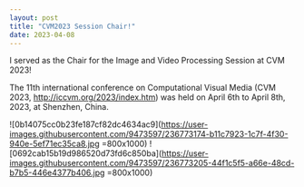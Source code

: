 ```yaml
---
layout: post
title: "CVM2023 Session Chair!"
date: 2023-04-08
---
```


I served as the Chair for the Image and Video Processing Session at CVM 2023!

The 11th international conference on Computational Visual Media (CVM 2023, http://iccvm.org/2023/index.htm) was held on April 6th to April 8th, 2023, at Shenzhen, China.

![0b14075cc0b23fe187cf82dc4634ac9](https://user-images.githubusercontent.com/9473597/236773174-b11c7923-1c7f-4f30-940e-5ef71ec35ca8.jpg =800x1000)
![0692cab15b19d986520d73fd6c850ba](https://user-images.githubusercontent.com/9473597/236773205-44f1c5f5-a66e-48cd-b7b5-446e4377b406.jpg =800x1000)
